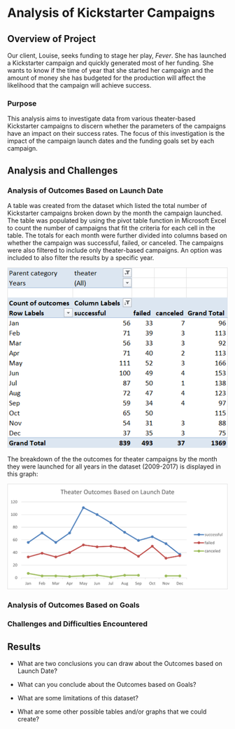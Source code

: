 # Analysis of Kickstarter Campaigns

## Overview of Project

Our client, Louise, seeks funding to stage her play, *Fever*. She has launched a Kickstarter campaign and quickly generated most of her funding. She wants to know if the time of year that she started her campaign and the amount of money she has budgeted for the production will affect the likelihood that the campaign will achieve success.

### Purpose

This analysis aims to investigate data from various theater-based Kickstarter campaigns to discern whether the parameters of the campaigns have an impact on their success rates. The focus of this investigation is the impact of the campaign launch dates and the funding goals set by each campaign.

## Analysis and Challenges

### Analysis of Outcomes Based on Launch Date

A table was created from the dataset which listed the total number of Kickstarter campaigns broken down by the month the campaign launched. The table was populated by using the pivot table function in Microsoft Excel to count the number of campaigns that fit the criteria for each cell in the table. The totals for each month were further divided into columns based on whether the campaign was successful, failed, or canceled. The campaigns were also filtered to include only theater-based campaigns. An option was included to also filter the results by a specific year.

![Table of campaign outcomes by launch month](https://github.com/tfish110/kickstarter-analysis/blob/main/Resources/Launch_month_table.png)

The breakdown of the the outcomes for theater campaigns by the month they were launched for all years in the dataset (2009-2017) is displayed in this graph:

![Graph of campaign outcomes by launch month](https://github.com/tfish110/kickstarter-analysis/blob/main/Resources/Theater_Outcomes_vs_Launch.png)

### Analysis of Outcomes Based on Goals

### Challenges and Difficulties Encountered

## Results

- What are two conclusions you can draw about the Outcomes based on Launch Date?

- What can you conclude about the Outcomes based on Goals?

- What are some limitations of this dataset?

- What are some other possible tables and/or graphs that we could create?
